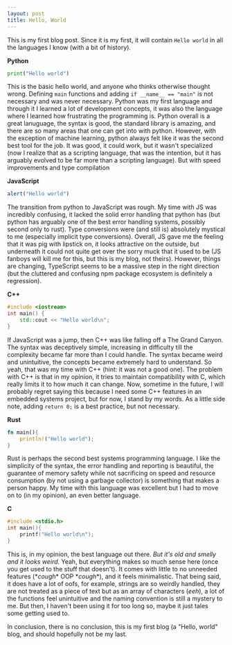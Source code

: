 ```yaml
---
layout: post
title: Hello, World
---
```

This is my first blog post. Since it is my first, it will contain `Hello world` in all the languages I know (with a bit of history).

**Python**
```py
print("Hello world")
```
This is the basic hello world, and anyone who thinks otherwise thought wrong. Defining `main` functions and adding `if __name__ == "main"` is not necessary and was never necessary. Python was my first language and through it I learned a lot of development concepts, it was also the language where I learned how frustrating the programming is. Python overall is a great lanuguage, the syntax is good, the standard library is amazing, and there are so many areas that one can get into with python. However, with the exception of machine learning, python always felt like it was the second best tool for the job. It was good, it could work, but it wasn't specialized (now I realize that as a scripting language, that was the intention, but it has arguably evolved to be far more than a scripting language). But with speed improvements and type compilation

**JavaScript**
```js
alert("Hello world")
```
The transition from python to JavaScript was rough. My time with JS was incredibly confusing, it lacked the solid error handling that python has (but python has arguably one of the best error handling systems, possibly second only to rust). Type conversions were (and still is) absolutely mystical to me (especially implicit type conversions). Overall, JS gave me the feeling that it was pig with lipstick on, it looks attractive on the outside, but underneath it could not quite get over the sorry muck that it used to be (JS fanboys will kill me for this, but this is my blog, not theirs). However, things are changing, TypeScript seems to be a massive step in the right direction (but the cluttered and confusing npm package ecosystem is definitely a regression).

**C++**
```cpp
#include <iostream>
int main() {
    std::cout << "Hello world\n";
}
```
If JavaScript was a jump, then C++ was like falling off a The Grand Canyon. The syntax was deceptively simple, increasing in difficulty till the complexity became far more than I could handle. The syntax became weird and unintuitive, the concepts became extremely hard to understand. So yeah, that was my time with C++ (hint: it was not a good one). The problem with C++ is that in my opinion, it tries to maintain compatibility with C, which really limits it to how much it can change. Now, sometime in the future, I will probably regret saying this because I need some C++ features in an embedded systems project, but for now, I stand by my words.  As a little side note, adding `return 0;` is a best practice, but not necessary.

**Rust**
```rust
fn main(){
    println!("Hello world");
}
```
Rust is perhaps the second best systems programming language. I like the simplicity of the syntax, the error handling and reporting is beautiful, the guarantee of memory safety while not sacrificing on speed and resource consumption (by not using a garbage collector) is something that makes a person happy. My time with this language was excellent but I had to move on to (in my opinion), an even better language.

**C**
```c
#include <stdio.h>
int main(){
    printf("Hello world\n");
}
```
This is, in my opinion, the best language out there. 
_But it's old and smelly and it looks weird._
Yeah, but everything makes so much sense here (once you get used to the stuff that doesn't).  It comes with little to no unneeded features (\*_cough_\* OOP \*_cough_\*), and it feels minimalistic. That being said, it does have a lot of oofs, for example, strings are so weirdly handled, they are not treated as a piece of text but as an array of characters (_eeh_), a lot of the functions feel unintuitive and the naming convention is still a mystery to me. But then, I haven't been using it for too long so, maybe it just tales some getting used to.


In conclusion, there is no conclusion, this is my first blog (a "Hello, world" blog, and should hopefully not be my last.
